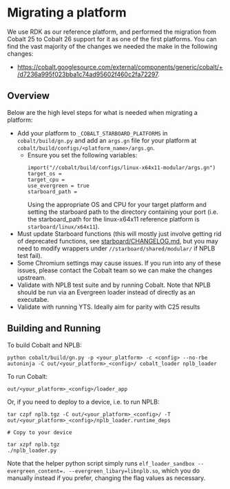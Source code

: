 # Migrating a platform

We use RDK as our reference platform, and performed the migration from Cobalt 25 to Cobalt 26 support for it as one of the first platforms. You can find the vast majority of the changes we needed the make in the following changes:
* https://cobalt.googlesource.com/external/components/generic/cobalt/+/d7236a995f023bba1c74ad95602f460c2fa72297.

## Overview

Below are the high level steps for what is needed when migrating a platform:
* Add your platform to `_COBALT_STARBOARD_PLATFORMS` in `cobalt/build/gn.py` and add an `args.gn` file for your platform at `cobalt/build/configs/<platform_name>/args.gn`.
  * Ensure you set the following variables:
    ```
    import("//cobalt/build/configs/linux-x64x11-modular/args.gn")
    target_os =
    target_cpu =
    use_evergreen = true
    starboard_path =
    ```
    Using the appropriate OS and CPU for your target platform and setting the starboard path to the directory containing your port (i.e. the starboard_path for the linux-x64x11 reference platform is `starboard/linux/x64x11`).
* Must update Starboard functions (this will mostly just involve getting rid of deprecated functions, see [starboard/CHANGELOG.md](../../../starboard/CHANGELOG.md), but you may need to modify wrappers under `//starboard/shared/modular/` if NPLB test fail).
* Some Chromium settings may cause issues. If you run into any of these issues, please contact the Cobalt team so we can make the changes upstream.
* Validate with NPLB test suite and by running Cobalt. Note that NPLB should be run via an Evergreen loader instead of directly as an executabe.
* Validate with running YTS. Ideally aim for parity with C25 results

## Building and Running

To build Cobalt and NPLB:
```
python cobalt/build/gn.py -p <your_platform> -c <config> --no-rbe
autoninja -C out/<your_platform>_<config>/ cobalt_loader nplb_loader
```

To run Cobalt:
```
out/<your_platform>_<config>/loader_app
```

Or, if you need to deploy to a device, i.e. to run NPLB:
```
tar czpf nplb.tgz -C out/<your_platform>_<config>/ -T out/<your_platform>_<config>/nplb_loader.runtime_deps

# Copy to your device

tar xzpf nplb.tgz
./nplb_loader.py
```

Note that the helper python script simply runs `elf_loader_sandbox --evergreen_content=. --evergreen_libary=libnplb.so`, which you do manually instead if you prefer, changing the flag values as necessary.
